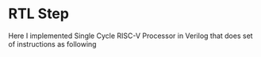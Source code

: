 # RTL Step
Here I implemented Single Cycle RISC-V Processor in Verilog that does set of instructions as following

